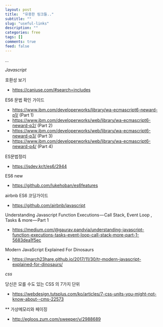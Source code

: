 ```yaml
---
layout: post
title:  "유용한 링크들.."
subtitle: ""
slug: "useful-links"
description: ""
categories: free
tags: []
comments: true
feed: false
---
```

*...*

*Javascript*

호환성 보기
- https://caniuse.com/#search=includes


ES6 문법 확인 가이드
- https://www.ibm.com/developerworks/library/wa-ecmascript6-neward-p1/ (Part 1)
- https://www.ibm.com/developerworks/web/library/wa-ecmascript6-neward-p2/ (Part 2)
- https://www.ibm.com/developerworks/web/library/wa-ecmascript6-neward-p3/ (Part 3)
- https://www.ibm.com/developerworks/web/library/wa-ecmascript6-neward-p4/ (Part 4)

ES문법정리
- https://jsdev.kr/t/es6/2944

ES6 new
- https://github.com/lukehoban/es6features

airbnb ES6 코딩가이드
- https://github.com/airbnb/javascript

Understanding Javascript Function Executions — Call Stack, Event Loop , Tasks & more — Part 1
- https://medium.com/@gaurav.pandvia/understanding-javascript-function-executions-tasks-event-loop-call-stack-more-part-1-5683dea1f5ec

Modern JavaScript Explained For Dinosaurs
 - https://march23hare.github.io/2017/11/30/tr-modern-javascript-explained-for-dinosaurs/

*css*

당신은 모를 수도 있는 CSS 의  7가지 단위
- https://webdesign.tutsplus.com/ko/articles/7-css-units-you-might-not-know-about--cms-22573


**
가상메모리와 페이징
- http://egloos.zum.com/sweeper/v/2988689
